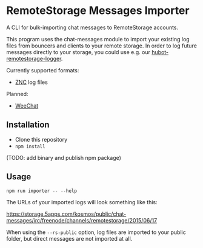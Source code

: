 # RemoteStorage Messages Importer

A CLI for bulk-importing chat messages to RemoteStorage accounts.

This program uses the chat-messages module to import your existing log files
from bouncers and clients to your remote storage. In order to log future
messages directly to your storage, you could use e.g. our
[hubot-remotestorage-logger](https://github.com/67P/hubot-remotestorage-logger).

Currently supported formats:

* [ZNC](http://wiki.znc.in/ZNC) log files

Planned:

* [WeeChat](https://weechat.org/)

## Installation

* Clone this repository
* `npm install`

(TODO: add binary and publish npm package)

## Usage

    npm run importer -- --help

The URLs of your imported logs will look something like this:

https://storage.5apps.com/kosmos/public/chat-messages/irc/freenode/channels/remotestorage/2015/06/17

When using the `--rs-public` option, log files are imported to your public
folder, but direct messages are not imported at all.
